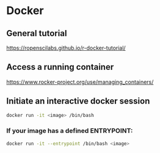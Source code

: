 # Docker

## General tutorial

https://ropenscilabs.github.io/r-docker-tutorial/

## Access a running container

https://www.rocker-project.org/use/managing_containers/

## Initiate an interactive docker session

```bash
docker run -it <image> /bin/bash
```

### If your image has a defined ENTRYPOINT:

```bash
docker run -it --entrypoint /bin/bash <image>
```

